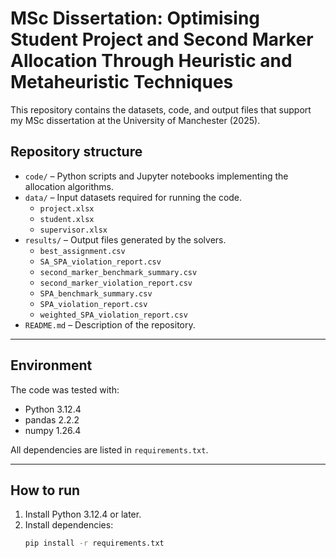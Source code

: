 # MSc Dissertation: Optimising Student Project and Second Marker Allocation Through Heuristic and Metaheuristic Techniques

This repository contains the datasets, code, and output files that support my MSc dissertation at the University of Manchester (2025).

## Repository structure

- `code/` – Python scripts and Jupyter notebooks implementing the allocation algorithms.  
- `data/` – Input datasets required for running the code.  
  - `project.xlsx`  
  - `student.xlsx`  
  - `supervisor.xlsx`  
- `results/` – Output files generated by the solvers.  
  - `best_assignment.csv`  
  - `SA_SPA_violation_report.csv`  
  - `second_marker_benchmark_summary.csv`  
  - `second_marker_violation_report.csv`  
  - `SPA_benchmark_summary.csv`  
  - `SPA_violation_report.csv`  
  - `weighted_SPA_violation_report.csv`  
- `README.md` – Description of the repository.    

---

## Environment

The code was tested with:  
- Python 3.12.4  
- pandas 2.2.2  
- numpy 1.26.4  

All dependencies are listed in `requirements.txt`.

---

## How to run

1. Install Python 3.12.4 or later.  
2. Install dependencies:  
   ```bash
   pip install -r requirements.txt
